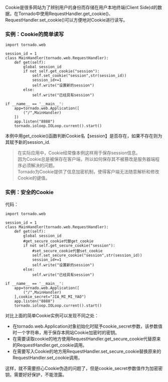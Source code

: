 Cookie是很多网站为了辨别用户的身份而存储在用户本地终端\(Client Side\)d的数据，在Tornado中使用RequestHandler.get\_cookie\(\)、RequestHandler.set\_cookie\(\)可以方便地对Cookie进行读写。

### 实例：Cookie的简单读写

```
import tornado.web

session_id = 1
class MainHandler(tornado.web.RequestHandler):
    def get(self):
        global session_id
        if not self.get_cookie("session"):
            self.set_cookie("session",str(session_id))
            session_id+=1
            self.write("设置新的session")
        else:
            self.write("已经具有session")

if __name__ == '__main__':
    app=tornado.web.Application([
        ("/",MainHandler)
    ])
    app.listen("8888")
    tornado.ioloop.IOLoop.current().start()
```

本例中用get\_cookie\(\)函数判断Cookie名【session】是否存在，如果不存在则为其赋予新的session\_id.

> 在实际应用中，Cookie经常像本例这样用于保存session信息。  
> 因为Cookie总是被保存在客户端，所以如何保存其不被篡改是服务器端程序必须解决的问题。  
> Tornado为Cookie提供了信息加密机制，使得客户端无法随意解析和修改Cookie的键值。

### 实例：安全的Cookie

代码：

```
import tornado.web

session_id = 1
class MainHandler(tornado.web.RequestHandler):
    def get(self):
        global session_id
        #get_secure_cookie代替get_cookie
        if not self.get_secure_cookie("session"):
            #set_secure_cookie代替set_cookie
            self.set_secure_cookie("session",str(session_id))
            session_id+=1
            self.write("设置新的session")
        else:
            self.write("已经具有session")

if __name__ == '__main__':
    app=tornado.web.Application([
        ("/",MainHandler)
    ],cookie_secret="JIA_MI_MI_YAO")
    app.listen("8888")
    tornado.ioloop.IOLoop.current().start()
```

对比上面的简单Cookie实例可以发现不同之处：

* 在tornado.web.Application对象初始化时赋予cookie\_secret参数，该参数值时一个字符串，用于保存本网站Cookie加密时的密钥。
* 在需要读取cookie的地方使用RequestHandler.get\_secure\_cookie代替原来的RequestHandler.get\_cookie调用。
* 在需要写入Cookie的地方用RequestHandler.set\_secure\_cookie替换原来的RequestHandler.set\_cookie调用，

这样，就不需要担心Cookie伪造的问题了，但是cookie\_secret参数值作为加密密钥，需要好好保护，不能泄露。




